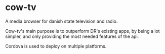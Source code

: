 # cow-tv
A media browser for danish state television and radio.

Cow-tv's main purpose is to outperform DR's existing apps, by being a lot simpler, and only providing the most needed features of the api.

Cordova is used to deploy on multiple platforms.
